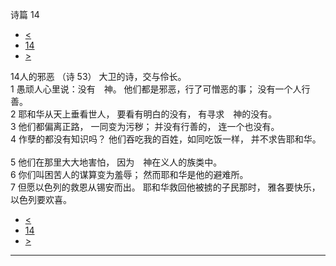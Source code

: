 ﻿





 诗篇 14




* [<](bible/PSA013.md)
* [14](bible/PSA.md)
* [>](bible/PSA015.md)



 
14人的邪恶 （诗
53） 大卫的诗，交与伶长。  
1 愚顽人心里说：没有　神。 他们都是邪恶，行了可憎恶的事； 没有一个人行善。     
2 耶和华从天上垂看世人， 要看有明白的没有， 有寻求　神的没有。     
3 他们都偏离正路， 一同变为污秽； 并没有行善的， 连一个也没有。     
4 作孽的都没有知识吗？ 他们吞吃我的百姓，如同吃饭一样， 并不求告耶和华。     
5 他们在那里大大地害怕， 因为　神在义人的族类中。  
6 你们叫困苦人的谋算变为羞辱； 然而耶和华是他的避难所。     
7 但愿以色列的救恩从锡安而出。 耶和华救回他被掳的子民那时， 雅各要快乐，以色列要欢喜。 
* [<](bible/PSA013.md)
* [14](bible/PSA.md)
* [>](bible/PSA015.md)





---









